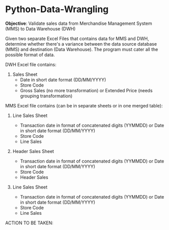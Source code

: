 # Python-Data-Wrangling

**Objective**: Validate sales data from Merchandise Management System (MMS) to Data Warehouse (DWH)

Given two separate Excel Files that contains data for MMS and DWH, determine whether there's a variance between the
data source database (MMS) and destination (Data Warehouse). The program must cater all the possible format of data.

DWH Excel file contains: 
1. Sales Sheet 
   - Date in short date format (DD/MM/YYYY)
   - Store Code
   - Gross Sales (no more transformation) or Extended Price (needs grouping transformation)

MMS Excel file contains (can be in separate sheets or in one merged table): 
1. Line Sales Sheet 
   - Transaction date in format of concatenated digits (YYMMDD) or Date in short date format (DD/MM/YYYY)
   - Store Code
   - Line Sales
     
2. Header Sales Sheet 
   - Transaction date in format of concatenated digits (YYMMDD) or Date in short date format (DD/MM/YYYY)
   - Store Code
   - Header Sales 

3. Line Sales Sheet 
   - Transaction date in format of concatenated digits (YYMMDD) or Date in short date format (DD/MM/YYYY)
   - Store Code
   - Line Sales

ACTION TO BE TAKEN: 



